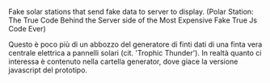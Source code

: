 Fake solar stations that send fake data to server to display.
(Polar Station: The True Code Behind the Server side of the Most Expensive Fake True Js Code Ever)

Questo è poco più di un abbozzo del generatore di finti dati di una finta vera centrale elettrica a pannelli solari (cit. 'Trophic Thunder').
In realtà quanto ci interessa è contenuto nella cartella generator, dove giace la versione javascript del prototipo.
